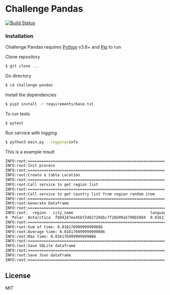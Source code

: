 # Challenge Pandas

[![Build Status](https://travis-ci.org/joemccann/dillinger.svg?branch=master)](https://travis-ci.org/joemccann/dillinger)

### Installation

Challenge Pandas requires [Python](https://www.python.org/) v3.6+ and [Pip](https://pypi.org/project/pip/) to run

Clone repository

```sh
$ git clone ...
```

Go directory

```sh
$ cd challenge-pandas
```

Install the dependencies

```sh
$ pip3 install -r requirements/base.txt
```

To run tests

```sh
$ pytest
```

Run service with logging
```sh
$ python3 main.py --logging=info
```

This is a example result

```sh
INFO:root:==============================================================
INFO:root:Init process
INFO:root:==============================================================
INFO:root:Create a table Location
INFO:root:==============================================================
INFO:root:Call service to get region list
INFO:root:==============================================================
INFO:root:Call service to get country list from region random item
INFO:root:==============================================================
INFO:root:Generate Dataframe
INFO:root:==============================================================
INFO:root:  region   city_name                                  language      time
0  Polar  Antarctica  f604247ee45bf2d62720dbc7f2bb99a5790b5894  0.016177
INFO:root:==============================================================
INFO:root:Sum of time: 0.016176999999999886
INFO:root:Average time: 0.016176999999999886
INFO:root:Max time: 0.016176999999999886
INFO:root:==============================================================
INFO:root:Save SQLite dataframe
INFO:root:==============================================================
INFO:root:Save Json dataframe
INFO:root:==============================================================
```

License
----

MIT

